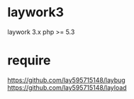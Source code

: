 laywork3
========

laywork 3.x
php >= 5.3

require
=======

https://github.com/lay595715148/laybug
https://github.com/lay595715148/layload
